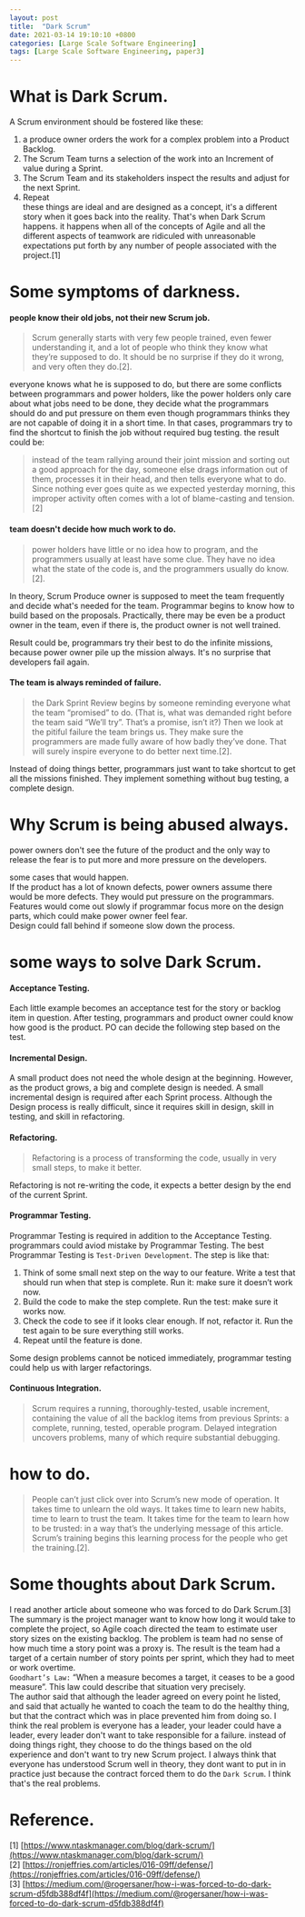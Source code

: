 ```yaml
---
layout: post
title:  "Dark Scrum"
date: 2021-03-14 19:10:10 +0800
categories: [Large Scale Software Engineering]
tags: [Large Scale Software Engineering, paper3]
---
```


# What is Dark Scrum.  
A Scrum environment should be fostered like these: 
1. a produce owner orders the work for a complex problem into a Product Backlog.  
2. The Scrum Team turns a selection of the work into an Increment of value during a Sprint.  
3. The Scrum Team and its stakeholders inspect the results and adjust for the next Sprint.  
4. Repeat  
these things are ideal and are designed as a concept, it's a different story when it goes back into the reality. That's when Dark Scrum happens. it happens when all of the concepts of Agile and all the different aspects of teamwork are ridiculed with unreasonable expectations put forth by any number of people associated with the project.[1]  

# Some symptoms of darkness. 
#### people know their old jobs, not their new Scrum job.
> Scrum generally starts with very few people trained, even fewer understanding it, and a lot of people who think they know what they’re supposed to do. It should be no surprise if they do it wrong, and very often they do.[2].  

everyone knows what he is supposed to do, but there are some conflicts between programmars and power holders, like the power holders only care about what jobs need to be done, they decide what the programmars should do and put pressure on them even though programmars thinks they are not capable of doing it in a short time. In that cases, programmars try to find the shortcut to finish the job without required bug testing. the result could be:  

> instead of the team rallying around their joint mission and sorting out a good approach for the day, someone else drags information out of them, processes it in their head, and then tells everyone what to do. Since nothing ever goes quite as we expected yesterday morning, this improper activity often comes with a lot of blame-casting and tension.[2]

#### team doesn't decide how much work to do.
> power holders have little or no idea how to program, and the programmers usually at least have some clue. They have no idea what the state of the code is, and the programmers usually do know.[2].  

In theory, Scrum Produce owner is supposed to meet the team frequently and decide what's needed for the team. Programmar begins to know how to build based on the proposals. Practically, there may be even be a product owner in the team, even if there is, the product owner is not well trained.  

Result could be, programmars try their best to do the infinite missions, because power owner pile up the mission always. It's no surprise that developers fail again.  

#### The team is always reminded of failure. 
> the Dark Sprint Review begins by someone reminding everyone what the team “promised” to do. (That is, what was demanded right before the team said “We’ll try”. That’s a promise, isn’t it?) Then we look at the pitiful failure the team brings us. They make sure the programmers are made fully aware of how badly they’ve done. That will surely inspire everyone to do better next time.[2].  

Instead of doing things better, programmars just want to take shortcut to get all the missions finished. They implement something without bug testing, a complete design.  

# Why Scrum is being abused always.
power owners don't see the future of the product and the only way to release the fear is to put more and more pressure on the developers.  

some cases that would happen.  
If the product has a lot of known defects, power owners assume there would be more defects. They would put pressure on the programmars.  
Features would come out slowly if programmar focus more on the design parts, which could make power owner feel fear.  
Design could fall behind if someone slow down the process.  


# some ways to solve Dark Scrum.  

#### Acceptance Testing. 
Each little example becomes an acceptance test for the story or backlog item in question. After testing, programmars and product owner could know how good is the product. PO can decide the following step based on the test.  

#### Incremental Design. 
A small product does not need the whole design at the beginning. However, as the product grows, a big and complete design is needed. A small incremental design is required after each Sprint process. Although the Design process is really difficult, since it requires skill in design, skill in testing, and skill in refactoring.  

#### Refactoring. 
> Refactoring is a process of transforming the code, usually in very small steps, to make it better.  

Refactoring is not re-writing the code, it expects a better design by the end of the current Sprint.  

#### Programmar Testing. 
Programmar Testing is required in addition to the Acceptance Testing. programmars could aviod mistake by Programmar Testing. The best Programmar Testing is `Test-Driven Development`. The step is like that:
1. Think of some small next step on the way to our feature. Write a test that should run when that step is complete. Run it: make sure it doesn’t work now.  
2. Build the code to make the step complete. Run the test: make sure it works now.  
3. Check the code to see if it looks clear enough. If not, refactor it. Run the test again to be sure everything still works.  
4. Repeat until the feature is done.  

Some design problems cannot be noticed immediately, programmar testing could help us with larger refactorings.  

#### Continuous Integration. 
> Scrum requires a running, thoroughly-tested, usable increment, containing the value of all the backlog items from previous Sprints: a complete, running, tested, operable program. Delayed integration uncovers problems, many of which require substantial debugging.  


# how to do.
> People can’t just click over into Scrum’s new mode of operation. It takes time to unlearn the old ways. It takes time to learn new habits, time to learn to trust the team. It takes time for the team to learn how to be trusted: in a way that’s the underlying message of this article. Scrum’s training begins this learning process for the people who get the training.[2].  

# Some thoughts about Dark Scrum. 
I read another article about someone who was forced to do Dark Scrum.[3]
The summary is the project manager want to know how long it would take to complete the project, so Agile coach directed the team to estimate user story sizes on the existing backlog. The problem is team had no sense of how much time a story point was a proxy is. The result is the team had a target of a certain number of story points per sprint, which they had to meet or work overtime.  
`Goodhart’s Law:` “When a measure becomes a target, it ceases to be a good measure”. This law could describe that situation very precisely.  
The author said that although the leader agreed on every point he listed, and said that actually he wanted to coach the team to do the healthy thing, but that the contract which was in place prevented him from doing so. I think the real problem is everyone has a leader, your leader could have a leader, every leader don't want to take responsible for a failure. instead of doing things right, they choose to do the things based on the old experience and don't want to try new Scrum project. I always think that everyone has understood Scrum well in theory, they dont want to put in in practice just because the contract forced them to do the `Dark Scrum`. I think that's the real problems.  

# Reference.
[1] [https://www.ntaskmanager.com/blog/dark-scrum/](https://www.ntaskmanager.com/blog/dark-scrum/)  
[2] [https://ronjeffries.com/articles/016-09ff/defense/](https://ronjeffries.com/articles/016-09ff/defense/)  
[3] [https://medium.com/@rogersaner/how-i-was-forced-to-do-dark-scrum-d5fdb388df4f](https://medium.com/@rogersaner/how-i-was-forced-to-do-dark-scrum-d5fdb388df4f)  
